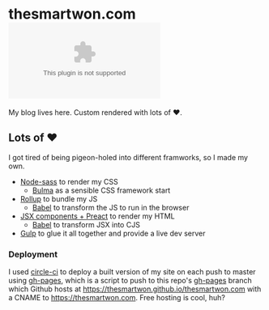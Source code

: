 # thesmartwon.com [![CircleCI](https://img.shields.io/circleci/build/github/thesmartwon/thesmartwon.com?style=for-the-badge)](https://circleci.com/gh/thesmartwon/thesmartwon.com)

My blog lives here. Custom rendered with lots of ❤️.

## Lots of ❤️
I got tired of being pigeon-holed into different framworks, so I made my own.

- [Node-sass](https://github.com/sass/node-sass) to render my CSS
  - [Bulma](https://bulma.io) as a sensible CSS framework start
- [Rollup](https://github.com/rollup/rollup) to bundle my JS
  - [Babel](https://babeljs.io) to transform the JS to run in the browser
- [JSX components + Preact](https://github.com/preactjs/preact-render-to-string) to render my HTML
  - [Babel](https://babeljs.io) to transform JSX into CJS 
- [Gulp](https://gulpjs.com) to glue it all together and provide a live dev server

### Deployment
I used [circle-ci](https://circleci.com/gh/thesmartwon/thesmartwon.com) to deploy a built version of my site on each push to master using [gh-pages](https://www.npmjs.com/package/gh-pages), which is a script to push to this repo's [gh-pages](https://github.com/thesmartwon/thesmartwon.com/tree/gh-pages) branch which Github hosts at https://thesmartwon.github.io/thesmartwon.com with a CNAME to https://thesmartwon.com. Free hosting is cool, huh?
